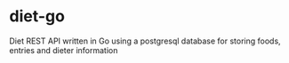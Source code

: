 # diet-go

Diet REST API written in Go using a postgresql database for storing foods, entries and dieter information